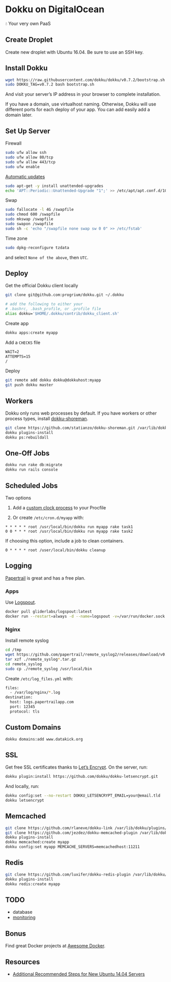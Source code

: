 # Dokku on DigitalOcean

:droplet: Your very own PaaS

## Create Droplet

Create new droplet with Ubuntu 16.04. Be sure to use an SSH key.

## Install Dokku

```sh
wget https://raw.githubusercontent.com/dokku/dokku/v0.7.2/bootstrap.sh
sudo DOKKU_TAG=v0.7.2 bash bootstrap.sh
```

And visit your server’s IP address in your browser to complete installation.

If you have a domain, use virtualhost naming. Otherwise, Dokku will use different ports for each deploy of your app. You can add easily add a domain later.

## Set Up Server

Firewall

```sh
sudo ufw allow ssh
sudo ufw allow 80/tcp
sudo ufw allow 443/tcp
sudo ufw enable
```

[Automatic updates](https://help.ubuntu.com/14.04/serverguide/automatic-updates.html)

```sh
sudo apt-get -y install unattended-upgrades
echo 'APT::Periodic::Unattended-Upgrade "1";' >> /etc/apt/apt.conf.d/10periodic
```

Swap

```sh
sudo fallocate -l 4G /swapfile
sudo chmod 600 /swapfile
sudo mkswap /swapfile
sudo swapon /swapfile
sudo sh -c 'echo "/swapfile none swap sw 0 0" >> /etc/fstab'
```

Time zone

```sh
sudo dpkg-reconfigure tzdata
```

and select `None of the above`, then `UTC`.

## Deploy

Get the official Dokku client locally

```sh
git clone git@github.com:progrium/dokku.git ~/.dokku

# add the following to either your
# .bashrc, .bash_profile, or .profile file
alias dokku='$HOME/.dokku/contrib/dokku_client.sh'
```

Create app

```sh
dokku apps:create myapp
```

Add a `CHECKS` file

```txt
WAIT=2
ATTEMPTS=15
/
```

Deploy

```sh
git remote add dokku dokku@dokkuhost:myapp
git push dokku master
```

## Workers

Dokku only runs web processes by default. If you have workers or other process types, install [dokku-shoreman](https://github.com/statianzo/dokku-shoreman).

```sh
git clone https://github.com/statianzo/dokku-shoreman.git /var/lib/dokku/plugins/dokku-shoreman
dokku plugins-install
dokku ps:rebuildall
```

## One-Off Jobs

```sh
dokku run rake db:migrate
dokku run rails console
```

## Scheduled Jobs

Two options

1. Add a [custom clock process](https://devcenter.heroku.com/articles/scheduled-jobs-custom-clock-processes) to your Procfile

2. Or create `/etc/cron.d/myapp` with:

  ```
  * * * * * root /usr/local/bin/dokku run myapp rake task1
  0 0 * * * root /usr/local/bin/dokku run myapp rake task2
  ```

  If choosing this option, include a job to clean containers.

  ```
  0 * * * * root /user/local/bin/dokku cleanup
  ```

## Logging

[Papertrail](https://papertrailapp.com) is great and has a free plan.

### Apps

Use [Logspout](https://github.com/gliderlabs/logspout).

```sh
docker pull gliderlabs/logspout:latest
docker run --restart=always -d --name=logspout -v=/var/run/docker.sock:/tmp/docker.sock -h $(hostname) gliderlabs/logspout syslog://logs.papertrailapp.com:12345
```

### Nginx

Install remote syslog

```sh
cd /tmp
wget https://github.com/papertrail/remote_syslog2/releases/download/v0.13/remote_syslog_linux_amd64.tar.gz
tar xzf ./remote_syslog*.tar.gz
cd remote_syslog
sudo cp ./remote_syslog /usr/local/bin
```

Create `/etc/log_files.yml` with:

```sh
files:
  - /var/log/nginx/*.log
destination:
  host: logs.papertrailapp.com
  port: 12345
  protocol: tls
```

## Custom Domains

```sh
dokku domains:add www.datakick.org
```

## SSL

Get free SSL certificates thanks to [Let’s Encrypt](https://letsencrypt.org/). On the server, run:

```sh
dokku plugin:install https://github.com/dokku/dokku-letsencrypt.git
```

And locally, run:

```sh
dokku config:set --no-restart DOKKU_LETSENCRYPT_EMAIL=your@email.tld
dokku letsencrypt
```

## Memcached

```sh
git clone https://github.com/rlaneve/dokku-link /var/lib/dokku/plugins/link
git clone https://github.com/jezdez/dokku-memcached-plugin /var/lib/dokku/plugins/memcached
dokku plugins-install
dokku memcached:create myapp
dokku config:set myapp MEMCACHE_SERVERS=memcachedhost:11211
```

## Redis

```sh
git clone https://github.com/luxifer/dokku-redis-plugin /var/lib/dokku/plugins/redis
dokku plugins-install
dokku redis:create myapp
```

## TODO

- database
- [monitoring](https://www.brianchristner.io/how-to-setup-docker-monitoring/)

## Bonus

Find great Docker projects at [Awesome Docker](https://github.com/veggiemonk/awesome-docker).

## Resources

- [Additional Recommended Steps for New Ubuntu 14.04 Servers](https://www.digitalocean.com/community/tutorials/additional-recommended-steps-for-new-ubuntu-14-04-servers)
